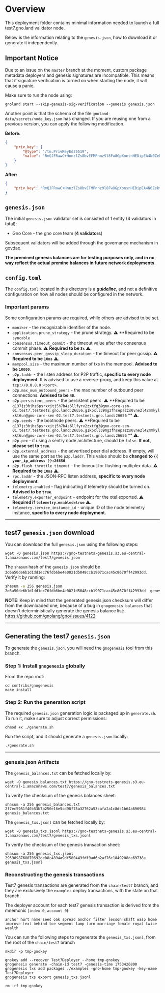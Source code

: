 # Overview

This deployment folder contains minimal information needed to launch a full test7.gno.land validator node.

Below is the information relating to the `genesis.json`, how to download it or generate it independently.

## Important Notice

Due to an issue on the `master` branch at the moment, custom package metadata deployers and genesis signatures are
incompatible. This means that if signature verification is turned on when starting the node, it will cause a panic.

Make sure to run the node using:

```shell
gnoland start --skip-genesis-sig-verification --genesis genesis.json
```

Another point is that the schema of the file `gnoland-data/secrets/node_key.json` has changed. If you are reusing one from a previous version, you can apply the following modification.

**Before:**

```json
{
    "priv_key": {
        "@type": "/tm.PrivKeyEd25519",
        "value": "RmQJFRawC+HnnzlZs8bvEFMPnnz9l8Fw8GpXonsnHEDipEA4N0Zekt/H8XSkEcb6FjWd5Ic13ZjefYJnsUCazg=="
    }
}
```

**After:**

```json
{
    "priv_key": "RmQJFRawC+HnnzlZs8bvEFMPnnz9l8Fw8GpXonsnHEDipEA4N0Zekt/H8XSkEcb6FjWd5Ic13ZjefYJnsUCazg=="
}
```

## `genesis.json`

The initial `genesis.json` validator set is consisted of 1 entity (4 validators in total):

- Gno Core - the gno core team (**4 validators**)

Subsequent validators will be added through the governance mechanism in govdao.

**The premined genesis balances are for testing purposes only, and in no way reflect the actual premine balances
in future network deployments.**

## `config.toml`

The `config.toml` located in this directory is a **_guideline_**, and not a definitive configuration on how
all nodes should be configured in the network.

### Important params

Some configuration params are required, while others are advised to be set.

- `moniker` - the recognizable identifier of the node.
- `application.prune_strategy` - the prune strategy. ⚠️ **Required to be `syncable`
- `consensus.timeout_commit` - the timeout value after the consensus commit phase. ⚠️ **Required to be `3s`** ⚠️.
- `consensus.peer_gossip_sleep_duration` - the timeout for peer gossip. ⚠️ **Required to be `10ms`** ⚠️.
- `mempool.size` - the maximum number of txs in the mempool. **Advised to be `10000`**.
- `p2p.laddr` - the listen address for P2P traffic, **specific to every node deployment**. It is advised to use a
  reverse-proxy, and keep this value at `tcp://0.0.0.0:<port>`.
- `p2p.max_num_outbound_peers` - the max number of outbound peer connections. **Advised to be `40`**.
- `p2p.persistent_peers` - the persistent peers. ⚠️ **Required to be
  `g137jz3hjhz6psrxxjtj5h7h4s6llfyrv2zxtfq3@gno-core-sen-01.test7.testnets.gno.land:26656,g1kpxll39mgzfhsepazzs0vne2l42mmkylxkt6un@gno-core-sen-02.test7.testnets.gno.land:26656`
  ** ⚠️.
- `p2p.seeds` - the bootnode peers. ⚠️ **Required to be
  `g137jz3hjhz6psrxxjtj5h7h4s6llfyrv2zxtfq3@gno-core-sen-01.test7.testnets.gno.land:26656,g1kpxll39mgzfhsepazzs0vne2l42mmkylxkt6un@gno-core-sen-02.test7.testnets.gno.land:26656`
  ** ⚠️.
- `p2p.pex` - if using a sentry node architecture, should be `false`. **If not, please set to `true`**.
- `p2p.external_address` - the advertised peer dial address. If empty, will use the same port as the `p2p.laddr`. This
  value should be **changed to `{{ your_ip_address }}:26656`**
- `p2p.flush_throttle_timeout` - the timeout for flushing multiplex data. ⚠️ **Required to be `10ms`** ⚠️.
- `rpc.laddr` - the JSON-RPC listen address, **specific to every node deployment**.
- `telemetry.enabled` - flag indicating if telemetry should be turned on. **Advised to be `true`**.
- `telemetry.exporter_endpoint` - endpoint for the otel exported. ⚠️ **Required if `telemetry.enabled=true`** ⚠️.
- `telemetry.service_instance_id` - unique ID of the node telemetry instance, **specific to every node deployment**.

---

## test7 `genesis.json` download

You can download the full `genesis.json` using the following steps:

```shell
wget -O genesis.json https://gno-testnets-genesis.s3.eu-central-1.amazonaws.com/test7/genesis.json
```

The `shasum` hash of the `genesis.json` should be `2d6a50de6b1d1dd1ec76fdb6be4e0021d5048ccb19071cac45c8670ff42993dd`.
Verify it by running:

```sh
shasum -a 256 genesis.json
2d6a50de6b1d1dd1ec76fdb6be4e0021d5048ccb19071cac45c8670ff42993dd  genesis.json
```

**NOTE**: Keep in mind that the generated genesis.json checksum will differ from the downloaded one,
because of a bug in `gnogenesis balances` that doesn't deterministically generate the genesis balance list:
https://github.com/gnolang/gno/issues/4122

---

## Generating the test7 `genesis.json`

To generate the `genesis.json`, you will need the `gnogenesis` tool from this branch.

### Step 1: Install `gnogenesis` globally

From the repo root:

```shell
cd contribs/gnogenesis
make install
```

### Step 2: Run the generation script

The required `genesis.json` generation logic is packaged up in `generate.sh`.
To run it, make sure to adjust correct permissions:

```shell
chmod +x ./generate.sh
```

Run the script, and it should generate a `genesis.json` locally:

```shell
./generate.sh
```

---

### genesis.json Artifacts

The `genesis_balances.txt` can be fetched locally by:

```shell
wget -O genesis_balances.txt https://gno-testnets-genesis.s3.eu-central-1.amazonaws.com/test7/genesis_balances.txt
```

To verify the checksum of the genesis balances sheet:

```shell
shasum -a 256 genesis_balances.txt
2f7ec5981f40b83b7a250e16e5cd98f75a32762a53cafa2a1c8dc1b64a696984  genesis_balances.txt
```

The `genesis_txs.jsonl` can be fetched locally by:

```shell
wget -O genesis_txs.jsonl https://gno-testnets-genesis.s3.eu-central-1.amazonaws.com/test7/genesis_txs.jsonl
```

To verify the checksum of the genesis transaction sheet:

```shell
shasum -a 256 genesis_txs.jsonl
2959098768070692de08c4894a9df580443fdf0ad6b2af76c1849208de69738e  genesis_txs.jsonl
```

### Reconstructing the genesis transactions

Test7 genesis transactions are generated from the `chain/test7` branch, and they are exclusively the `examples` deploy
transactions, with the state on that branch.

The deployer account for each test7 genesis transaction is derived from the mnemonic (`index 0`, `account 0`):

```shell
anchor hurt name seed oak spread anchor filter lesson shaft wasp home improve text behind toe segment lamp turn marriage female royal twice wealth
```

You can run the following steps to regenerate the `genesis_txs.jsonl`, from the root of the `chain/test7` branch

```shell
mkdir -p tmp-gnokey

gnokey add --recover Test7Deployer --home tmp-gnokey
gnogenesis generate -chain-id test7 -genesis-time 1753426800
gnogenesis txs add packages ./examples -gno-home tmp-gnokey -key-name Test7Deployer
gnogenesis txs export genesis_txs.jsonl

rm -rf tmp-gnokey
```
